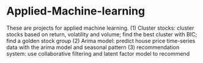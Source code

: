 # Applied-Machine-learning
These are projects for applied machine learning.
(1) Cluster stocks: cluster stocks based on return, volatility and volume; find the best cluster with BIC; 
    find a golden stock group
(2) Arima model: predict house price time-series data with the arima model and seasonal pattern
(3) recommendation system: use collaborative filtering and latent factor model to recommend
